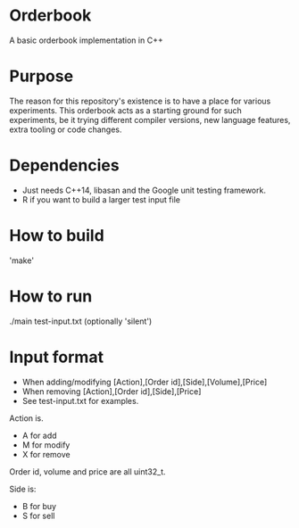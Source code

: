 # Orderbook
A basic orderbook implementation in C++

# Purpose
The reason for this repository's existence is to have a place for various experiments. This orderbook acts as a starting ground for such experiments, be it trying different compiler versions, new language features, extra tooling or code changes.

# Dependencies
- Just needs C++14, libasan and the Google unit testing framework.
- R if you want to build a larger test input file

# How to build
'make'

# How to run
./main test-input.txt (optionally 'silent')

# Input format
- When adding/modifying
[Action],[Order id],[Side],[Volume],[Price]
- When removing
[Action],[Order id],[Side],[Price]
- See test-input.txt for examples.

Action is.
- A for add
- M for modify
- X for remove

Order id, volume and price are all uint32_t.

Side is:
- B for buy
- S for sell

